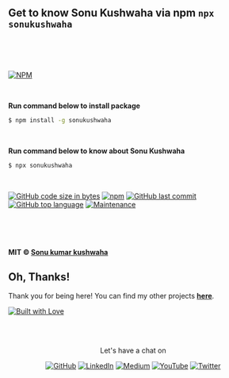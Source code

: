 ## Get to know Sonu Kushwaha via npm `npx sonukushwaha`

<br><br><br>

[![NPM](https://nodei.co/npm/sonukushwaha.png?compact=true)](https://www.npmjs.com/package/sonukushwaha)

<br>

**Run command below to install package**

```bash
$ npm install -g sonukushwaha
```
<br>


**Run command below to know about Sonu Kushwaha**


```bash
$ npx sonukushwaha
```

<br/>


[![GitHub code size in bytes](https://img.shields.io/github/languages/code-size/flyingsonu122/sonukushwaha.svg?logo=github&style=social)](https://www.npmjs.com/package/sonukushwaha) [![npm](https://img.shields.io/npm/dy/sonukushwaha.svg?logo=npm&style=social)](https://www.npmjs.com/package/sonukushwaha) [![GitHub last commit](https://img.shields.io/github/last-commit/flyingsonu122/sonukushwaha.svg?logo=git&style=social)](https://github.com/flyingsonu122/sonukushwaha) [![GitHub top language](https://img.shields.io/github/languages/top/flyingsonu122/sonukushwaha.svg?logo=javascript&logoColor=yellow&style=social)](https://github.com/flyingsonu122/sonukushwaha) [![Maintenance](https://img.shields.io/maintenance/yes/2022.svg?logo=npm&style=social)](https://github.com/flyingsonu122/sonukushwaha)

<br><br><br>


**MIT &copy; [Sonu kumar kushwaha](https://github.com/flyingsonu122)**

## Oh, Thanks!

Thank you for being here! You can find my other projects **[here](https://github.com/flyingsonu122?tab=repositories)**.

[![Built with Love](https://forthebadge.com/images/badges/built-with-love.svg)](https://linktr.ee/flyingsonu) 

<br><br>
<p align="center"> Let's have a chat on </p> 
<p align="center">
	<a href="https://github.com/flyingsonu122"><img src="https://img.shields.io/github/followers/flyingsonu122.svg?label=GitHub&style=social" alt="GitHub"></a>
	<a href="https://www.linkedin.com/in/sonukumarkushwaha/"><img src="https://img.shields.io/badge/LinkedIn--_.svg?style=social&logo=linkedin" alt="LinkedIn"></a>
	<a href="https://medium.com/@sonukumarkushwaha"><img src="https://img.shields.io/badge/Medium--_.svg?style=social&logo=medium" alt="Medium"></a>
	<a href="https://www.youtube.com/channel/UCugIYeIc-HzCp-SZxRwuQbA"><img src="https://img.shields.io/youtube/channel/subscribers/UCugIYeIc-HzCp-SZxRwuQbA?label=YouTube&style=social&logo=YouTube" alt="YouTube"></a>
	<a href="https://twitter.com/iamsonukushwaha"><img src="https://img.shields.io/twitter/follow/iamsonukushwaha?label=Follow&style=social" alt="Twitter"></a>
	
	
</p>
